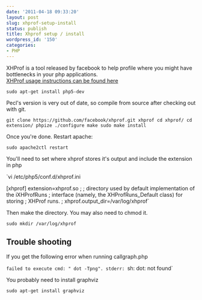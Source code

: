 ```yaml
---
date: '2011-04-18 09:33:20'
layout: post
slug: xhprof-setup-install
status: publish
title: Xhprof setup / install
wordpress_id: '150'
categories:
- PHP
---
```


XHProf is a tool released by facebook to help profile where you might have bottlenecks in your php applications.  
[XHProf usage instructions can be found here](http://mirror.facebook.net/facebook/xhprof/doc.html)


`sudo apt-get install php5-dev`


Pecl's version is very out of date, so compile from source after checking out with git.


`git clone https://github.com/facebook/xhprof.git xhprof
cd xhprof/
cd extension/
phpize
./configure
make
sudo make install`


Once you're done. Restart apache:


`sudo apache2ctl restart`


You'll need to set where xhprof stores it's output and include the extension in php


`vi /etc/php5/conf.d/xhprof.ini

[xhprof]
extension=xhprof.so
;
; directory used by default implementation of the iXHProfRuns
; interface (namely, the XHProfRuns_Default class) for storing
; XHProf runs.
;
xhprof.output_dir=/var/log/xhprof`


Then make the directory. You may also need to chmod it.


`sudo mkdir /var/log/xhprof`


## Trouble shooting




If you get the following error when running callgraph.php


`failed to execute cmd: " dot -Tpng". stderr: `sh: dot: not found`


You probably need to install graphviz


`sudo apt-get install graphviz`
